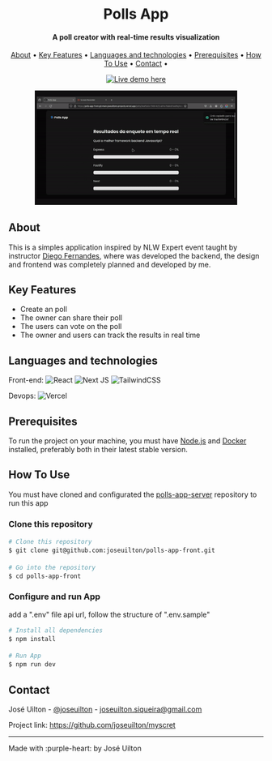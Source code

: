 <h1 align="center">
  Polls App
</h1>

<h4 align="center">
  A poll creator with real-time results visualization
</h4>

<p align="center">
  <a href="#about">About</a> •
  <a href="#key-features">Key Features</a> •
  <a href="#languages-and-technologies">Languages and technologies</a> •
  <a href="#prerequisites">Prerequisites</a> •
  <a href="#how-to-use">How To Use</a> •
  <a href="#contact">Contact</a> •
</p>

<div align="center">

[![Live demo here](https://img.shields.io/badge/Live_demo_here-2ea44f?style=for-the-badge)](https://polls-app-front-git-main-joseuiltons-projects.vercel.app/)
</div>


<div align="center">
<img src="readme-files/polls-app-demo.gif" style="width: 400px" />
</div>

## About
This is a simples application inspired by NLW Expert event taught by instructor [Diego Fernandes](https://www.linkedin.com/in/diego-schell-fernandes/), where was developed the backend, the design and frontend was completely planned and developed by me.

## Key Features

- Create an poll
- The owner can share their poll
- The users can vote on the poll
- The owner and users can track the results in real time

## Languages and technologies
Front-end: ![React](https://img.shields.io/badge/react-%2320232a.svg?style=for-the-badge&logo=react&logoColor=%2361DAFB)
![Next JS](https://img.shields.io/badge/Next-black?style=for-the-badge&logo=next.js&logoColor=white)
![TailwindCSS](https://img.shields.io/badge/tailwindcss-%2338B2AC.svg?style=for-the-badge&logo=tailwind-css&logoColor=white)

Devops: ![Vercel](https://img.shields.io/badge/vercel-%23000000.svg?style=for-the-badge&logo=vercel&logoColor=white)

## Prerequisites

To run the project on your machine, you must have <a href="https://nodejs.org/en">Node.js</a> and <a href="https://www.docker.com/">Docker</a> installed, preferably both in their latest stable version.

## How To Use

You must have cloned and configurated the [polls-app-server](https://github.com/joseuilton/polls-app-server) repository to run this app

### Clone this repository
```bash
# Clone this repository
$ git clone git@github.com:joseuilton/polls-app-front.git

# Go into the repository
$ cd polls-app-front
```

### Configure and run App

add a ".env" file api url, follow the structure of ".env.sample"

```bash
# Install all dependencies
$ npm install

# Run App
$ npm run dev
```

## Contact
José Uilton - [@joseuilton](https://www.linkedin.com/in/joseuilton/) - joseuilton.siqueira@gmail.com

Project link: https://github.com/joseuilton/myscret

---
Made with :purple-heart: by José Uilton